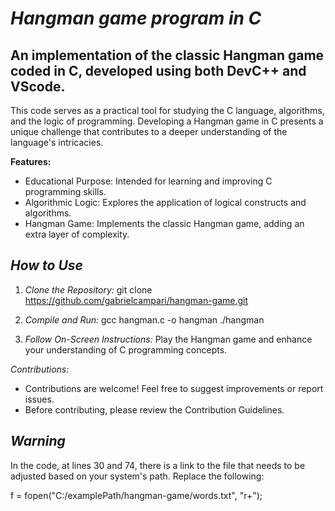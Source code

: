 # **_Hangman game program in C_** 

## An implementation of the classic Hangman game coded in C, developed using both DevC++ and VScode. 

This code serves as a practical tool for studying the C language, algorithms, and the logic of programming. Developing a Hangman game in C presents a unique challenge that contributes to a deeper understanding of the language's intricacies.

**Features:**

- Educational Purpose: Intended for learning and improving C programming skills.
- Algorithmic Logic: Explores the application of logical constructs and algorithms.
- Hangman Game: Implements the classic Hangman game, adding an extra layer of complexity.

## *How to Use*

1. *Clone the Repository:* git clone https://github.com/gabrielcampari/hangman-game.git

2. *Compile and Run:* gcc hangman.c -o hangman
                                   ./hangman
3. *Follow On-Screen Instructions:*
Play the Hangman game and enhance your understanding of C programming concepts.

*Contributions:*
- Contributions are welcome! Feel free to suggest improvements or report issues.
- Before contributing, please review the Contribution Guidelines.

## *Warning* 

In the code, at lines 30 and 74, there is a link to the file that needs to be adjusted based on your system's path. Replace the following: 

f = fopen("C:/examplePath/hangman-game/words.txt", "r+");

